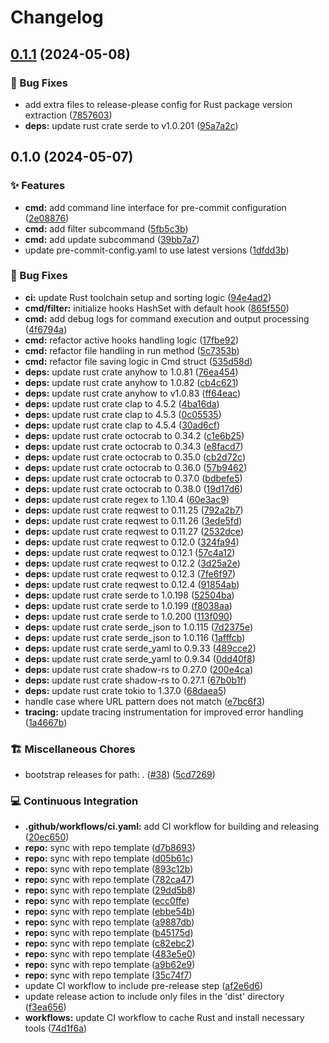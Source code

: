 # Changelog

## [0.1.1](https://github.com/liblaf/pre-commit-hooks/compare/v0.1.0...v0.1.1) (2024-05-08)


### 🐛 Bug Fixes

* add extra files to release-please config for Rust package version extraction ([7857603](https://github.com/liblaf/pre-commit-hooks/commit/785760376cb8034269f7ed15aa3cdc6d21b6b671))
* **deps:** update rust crate serde to v1.0.201 ([95a7a2c](https://github.com/liblaf/pre-commit-hooks/commit/95a7a2c93f477f7c29f9e54deb8bf88cfaeae8ed))

## 0.1.0 (2024-05-07)

### ✨ Features

- **cmd:** add command line interface for pre-commit configuration ([2e08876](https://github.com/liblaf/pre-commit-hooks/commit/2e088763de388a8f4e782e4f1ccce26b025836c4))
- **cmd:** add filter subcommand ([5fb5c3b](https://github.com/liblaf/pre-commit-hooks/commit/5fb5c3b8c0700a459690c4a3e999f3ac4b1efb9f))
- **cmd:** add update subcommand ([39bb7a7](https://github.com/liblaf/pre-commit-hooks/commit/39bb7a7bb30b8d251a39417714f35fa3a1e9673d))
- update pre-commit-config.yaml to use latest versions ([1dfdd3b](https://github.com/liblaf/pre-commit-hooks/commit/1dfdd3bc24879a5489d9b7fc573a200fe958074f))

### 🐛 Bug Fixes

- **ci:** update Rust toolchain setup and sorting logic ([94e4ad2](https://github.com/liblaf/pre-commit-hooks/commit/94e4ad24776fa9337370ca4f9bece956fda5b21c))
- **cmd/filter:** initialize hooks HashSet with default hook ([865f550](https://github.com/liblaf/pre-commit-hooks/commit/865f5502453a84bdeff5695e19f92bddc578bc2b))
- **cmd:** add debug logs for command execution and output processing ([4f6794a](https://github.com/liblaf/pre-commit-hooks/commit/4f6794a68f9a2827f54d8269ba0c929df5e445f0))
- **cmd:** refactor active hooks handling logic ([17fbe92](https://github.com/liblaf/pre-commit-hooks/commit/17fbe922a33d2490c35336c10d7a720978ad3fab))
- **cmd:** refactor file handling in run method ([5c7353b](https://github.com/liblaf/pre-commit-hooks/commit/5c7353b4253f6232197e31b5290e1fcb327023d0))
- **cmd:** refactor file saving logic in Cmd struct ([535d58d](https://github.com/liblaf/pre-commit-hooks/commit/535d58db082dfd15de40d3ca7af766dd6bef477f))
- **deps:** update rust crate anyhow to 1.0.81 ([76ea454](https://github.com/liblaf/pre-commit-hooks/commit/76ea454db32b6fe92154bf6903f8015f720000f6))
- **deps:** update rust crate anyhow to 1.0.82 ([cb4c621](https://github.com/liblaf/pre-commit-hooks/commit/cb4c621f947fa64f8b6227a99a4a82edcd0cd610))
- **deps:** update rust crate anyhow to v1.0.83 ([ff64eac](https://github.com/liblaf/pre-commit-hooks/commit/ff64eac23c19c24b3064069348eb5f15bf4a40ef))
- **deps:** update rust crate clap to 4.5.2 ([4ba16da](https://github.com/liblaf/pre-commit-hooks/commit/4ba16daffa41a63ea3c10f8c9aa7e97f6943d8c1))
- **deps:** update rust crate clap to 4.5.3 ([0c05535](https://github.com/liblaf/pre-commit-hooks/commit/0c05535fdb437850afe218abe3aa63551a426091))
- **deps:** update rust crate clap to 4.5.4 ([30ad6cf](https://github.com/liblaf/pre-commit-hooks/commit/30ad6cf5af24a99305f48e32f9f573122e5ce871))
- **deps:** update rust crate octocrab to 0.34.2 ([c1e6b25](https://github.com/liblaf/pre-commit-hooks/commit/c1e6b25066a72e6cb527f7ce017c9ca9e1b2ba92))
- **deps:** update rust crate octocrab to 0.34.3 ([e8facd7](https://github.com/liblaf/pre-commit-hooks/commit/e8facd798e9bbcff22766b99e2647ac6e7b19f33))
- **deps:** update rust crate octocrab to 0.35.0 ([cb2d72c](https://github.com/liblaf/pre-commit-hooks/commit/cb2d72ce1cc401e37e8ca91b9905b7207ceaf99f))
- **deps:** update rust crate octocrab to 0.36.0 ([57b9462](https://github.com/liblaf/pre-commit-hooks/commit/57b9462dd80ffa039febee20d8d4924a7f7a5c49))
- **deps:** update rust crate octocrab to 0.37.0 ([bdbefe5](https://github.com/liblaf/pre-commit-hooks/commit/bdbefe50473150c9d9d25921dc3da50b8e7983f2))
- **deps:** update rust crate octocrab to 0.38.0 ([19d17d6](https://github.com/liblaf/pre-commit-hooks/commit/19d17d6fde70b9d7181977138e434801978257a5))
- **deps:** update rust crate regex to 1.10.4 ([60e3ac9](https://github.com/liblaf/pre-commit-hooks/commit/60e3ac93b3c63f03907b7ed9cdfde0d66d1881f5))
- **deps:** update rust crate reqwest to 0.11.25 ([792a2b7](https://github.com/liblaf/pre-commit-hooks/commit/792a2b7ef4bc8abc4c391e2d9de871476f6a0b5b))
- **deps:** update rust crate reqwest to 0.11.26 ([3ede5fd](https://github.com/liblaf/pre-commit-hooks/commit/3ede5fd2c76a00f16b531955cce064289254ba1b))
- **deps:** update rust crate reqwest to 0.11.27 ([2532dce](https://github.com/liblaf/pre-commit-hooks/commit/2532dce8c0d92c0be1a787f5d870356c19d6988d))
- **deps:** update rust crate reqwest to 0.12.0 ([324fa94](https://github.com/liblaf/pre-commit-hooks/commit/324fa949dab0e56a8abb6ad436c0813e40f6ab01))
- **deps:** update rust crate reqwest to 0.12.1 ([57c4a12](https://github.com/liblaf/pre-commit-hooks/commit/57c4a12d1b1711078c34437bf9c405c374c0961c))
- **deps:** update rust crate reqwest to 0.12.2 ([3d25a2e](https://github.com/liblaf/pre-commit-hooks/commit/3d25a2e108422c5e44c8a44b6a1166cbda0d6009))
- **deps:** update rust crate reqwest to 0.12.3 ([7fe6f97](https://github.com/liblaf/pre-commit-hooks/commit/7fe6f97760d7ebfdafb70e47bda5bbafa632f6e7))
- **deps:** update rust crate reqwest to 0.12.4 ([91854ab](https://github.com/liblaf/pre-commit-hooks/commit/91854abd021261d64fde94f6327d5df7ac098e27))
- **deps:** update rust crate serde to 1.0.198 ([52504ba](https://github.com/liblaf/pre-commit-hooks/commit/52504bae357605e19c5faae499db206e4d684dbb))
- **deps:** update rust crate serde to 1.0.199 ([f8038aa](https://github.com/liblaf/pre-commit-hooks/commit/f8038aa8bf68e87ac8d233605137e73bfc61fd76))
- **deps:** update rust crate serde to 1.0.200 ([113f090](https://github.com/liblaf/pre-commit-hooks/commit/113f0902465c7d5ec3b8f19f2ae4a22e27e90a4c))
- **deps:** update rust crate serde_json to 1.0.115 ([7d2375e](https://github.com/liblaf/pre-commit-hooks/commit/7d2375ef68eef4879ac0b975be85a62f528ee723))
- **deps:** update rust crate serde_json to 1.0.116 ([1afffcb](https://github.com/liblaf/pre-commit-hooks/commit/1afffcb6a3f34a897f455ecd8bbcc6b83b0f6e5b))
- **deps:** update rust crate serde_yaml to 0.9.33 ([489cce2](https://github.com/liblaf/pre-commit-hooks/commit/489cce22e2970d52d44f3d79cdde784022149f93))
- **deps:** update rust crate serde_yaml to 0.9.34 ([0dd40f8](https://github.com/liblaf/pre-commit-hooks/commit/0dd40f85fd4f4dac1bc6937518aef56219c71203))
- **deps:** update rust crate shadow-rs to 0.27.0 ([200e4ca](https://github.com/liblaf/pre-commit-hooks/commit/200e4cae46dd119f7e64a10d21275b226f9b2ca4))
- **deps:** update rust crate shadow-rs to 0.27.1 ([67b0b1f](https://github.com/liblaf/pre-commit-hooks/commit/67b0b1f5c4ce1c89a983d02763f628131f37cce5))
- **deps:** update rust crate tokio to 1.37.0 ([68daea5](https://github.com/liblaf/pre-commit-hooks/commit/68daea5b0142da9f182e313bad2e5d745228cf80))
- handle case where URL pattern does not match ([e7bc6f3](https://github.com/liblaf/pre-commit-hooks/commit/e7bc6f3ffdbfec31715211bff8bb05f4a1b447ba))
- **tracing:** update tracing instrumentation for improved error handling ([1a4667b](https://github.com/liblaf/pre-commit-hooks/commit/1a4667b4e743aaf698a4b85281207263c691fa14))

### 🏗 Miscellaneous Chores

- bootstrap releases for path: . ([#38](https://github.com/liblaf/pre-commit-hooks/issues/38)) ([5cd7269](https://github.com/liblaf/pre-commit-hooks/commit/5cd7269444e3a957680200d619b225134d99786e))

### 💻 Continuous Integration

- **.github/workflows/ci.yaml:** add CI workflow for building and releasing ([20ec650](https://github.com/liblaf/pre-commit-hooks/commit/20ec650e8fbfe5e79249c42a645173827b765557))
- **repo:** sync with repo template ([d7b8693](https://github.com/liblaf/pre-commit-hooks/commit/d7b86937a5904a303eec508e0e47199aab01f3dc))
- **repo:** sync with repo template ([d05b61c](https://github.com/liblaf/pre-commit-hooks/commit/d05b61c2b912963becf3f3873979595653762976))
- **repo:** sync with repo template ([893c12b](https://github.com/liblaf/pre-commit-hooks/commit/893c12bd037b65bbf6266f52cf1a6ff76ba0b352))
- **repo:** sync with repo template ([782ca47](https://github.com/liblaf/pre-commit-hooks/commit/782ca479d7084c61fb4ad099155f58fb727ffe42))
- **repo:** sync with repo template ([29dd5b8](https://github.com/liblaf/pre-commit-hooks/commit/29dd5b866f1db3ffb16b28f6b6b6195905d4d182))
- **repo:** sync with repo template ([ecc0ffe](https://github.com/liblaf/pre-commit-hooks/commit/ecc0ffe18e1557cafb6636cd52139e660f472e4c))
- **repo:** sync with repo template ([ebbe54b](https://github.com/liblaf/pre-commit-hooks/commit/ebbe54ba0b086ac88a896e345b6cc5516fe3de76))
- **repo:** sync with repo template ([a9887db](https://github.com/liblaf/pre-commit-hooks/commit/a9887db5049e5c97cd0f40493711cd057b72311d))
- **repo:** sync with repo template ([b45175d](https://github.com/liblaf/pre-commit-hooks/commit/b45175d6e0e481aa9f7a4ce58df9299e030de56d))
- **repo:** sync with repo template ([c82ebc2](https://github.com/liblaf/pre-commit-hooks/commit/c82ebc2ee29b872c00f69906a3106f143f1f1734))
- **repo:** sync with repo template ([483e5e0](https://github.com/liblaf/pre-commit-hooks/commit/483e5e0c750d68532d23a0e47363e9ea08f8b388))
- **repo:** sync with repo template ([a9b62e9](https://github.com/liblaf/pre-commit-hooks/commit/a9b62e91a8455530e0e36934222d4d57dd6e4a40))
- **repo:** sync with repo template ([35c74f7](https://github.com/liblaf/pre-commit-hooks/commit/35c74f794ba80e7ea677c8d7ae919b090cee7eac))
- update CI workflow to include pre-release step ([af2e6d6](https://github.com/liblaf/pre-commit-hooks/commit/af2e6d689ad97f128edfef8eaa32451c95c82626))
- update release action to include only files in the 'dist' directory ([f3ea656](https://github.com/liblaf/pre-commit-hooks/commit/f3ea656902fcc12e230438ac869fc998c4c5ec3b))
- **workflows:** update CI workflow to cache Rust and install necessary tools ([74d1f6a](https://github.com/liblaf/pre-commit-hooks/commit/74d1f6a3758fcfa2898bfa945ca86477ce9e5463))

